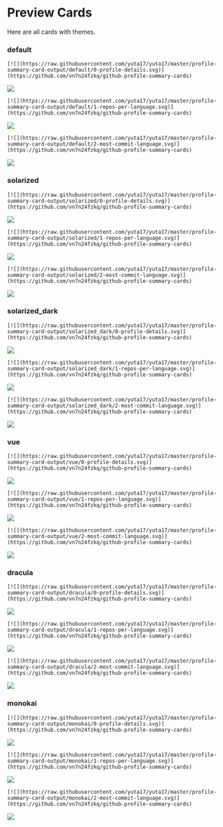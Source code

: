 
# Preview Cards

Here are all cards with themes.


### default


```
[![](https://raw.githubusercontent.com/yuta17/yuta17/master/profile-summary-card-output/default/0-profile-details.svg)](https://github.com/vn7n24fzkq/github-profile-summary-cards)
```
![](https://raw.githubusercontent.com/yuta17/yuta17/master/profile-summary-card-output/default/0-profile-details.svg)


```
[![](https://raw.githubusercontent.com/yuta17/yuta17/master/profile-summary-card-output/default/1-repos-per-language.svg)](https://github.com/vn7n24fzkq/github-profile-summary-cards)
```
![](https://raw.githubusercontent.com/yuta17/yuta17/master/profile-summary-card-output/default/1-repos-per-language.svg)


```
[![](https://raw.githubusercontent.com/yuta17/yuta17/master/profile-summary-card-output/default/2-most-commit-language.svg)](https://github.com/vn7n24fzkq/github-profile-summary-cards)
```
![](https://raw.githubusercontent.com/yuta17/yuta17/master/profile-summary-card-output/default/2-most-commit-language.svg)


### solarized


```
[![](https://raw.githubusercontent.com/yuta17/yuta17/master/profile-summary-card-output/solarized/0-profile-details.svg)](https://github.com/vn7n24fzkq/github-profile-summary-cards)
```
![](https://raw.githubusercontent.com/yuta17/yuta17/master/profile-summary-card-output/solarized/0-profile-details.svg)


```
[![](https://raw.githubusercontent.com/yuta17/yuta17/master/profile-summary-card-output/solarized/1-repos-per-language.svg)](https://github.com/vn7n24fzkq/github-profile-summary-cards)
```
![](https://raw.githubusercontent.com/yuta17/yuta17/master/profile-summary-card-output/solarized/1-repos-per-language.svg)


```
[![](https://raw.githubusercontent.com/yuta17/yuta17/master/profile-summary-card-output/solarized/2-most-commit-language.svg)](https://github.com/vn7n24fzkq/github-profile-summary-cards)
```
![](https://raw.githubusercontent.com/yuta17/yuta17/master/profile-summary-card-output/solarized/2-most-commit-language.svg)


### solarized_dark


```
[![](https://raw.githubusercontent.com/yuta17/yuta17/master/profile-summary-card-output/solarized_dark/0-profile-details.svg)](https://github.com/vn7n24fzkq/github-profile-summary-cards)
```
![](https://raw.githubusercontent.com/yuta17/yuta17/master/profile-summary-card-output/solarized_dark/0-profile-details.svg)


```
[![](https://raw.githubusercontent.com/yuta17/yuta17/master/profile-summary-card-output/solarized_dark/1-repos-per-language.svg)](https://github.com/vn7n24fzkq/github-profile-summary-cards)
```
![](https://raw.githubusercontent.com/yuta17/yuta17/master/profile-summary-card-output/solarized_dark/1-repos-per-language.svg)


```
[![](https://raw.githubusercontent.com/yuta17/yuta17/master/profile-summary-card-output/solarized_dark/2-most-commit-language.svg)](https://github.com/vn7n24fzkq/github-profile-summary-cards)
```
![](https://raw.githubusercontent.com/yuta17/yuta17/master/profile-summary-card-output/solarized_dark/2-most-commit-language.svg)


### vue


```
[![](https://raw.githubusercontent.com/yuta17/yuta17/master/profile-summary-card-output/vue/0-profile-details.svg)](https://github.com/vn7n24fzkq/github-profile-summary-cards)
```
![](https://raw.githubusercontent.com/yuta17/yuta17/master/profile-summary-card-output/vue/0-profile-details.svg)


```
[![](https://raw.githubusercontent.com/yuta17/yuta17/master/profile-summary-card-output/vue/1-repos-per-language.svg)](https://github.com/vn7n24fzkq/github-profile-summary-cards)
```
![](https://raw.githubusercontent.com/yuta17/yuta17/master/profile-summary-card-output/vue/1-repos-per-language.svg)


```
[![](https://raw.githubusercontent.com/yuta17/yuta17/master/profile-summary-card-output/vue/2-most-commit-language.svg)](https://github.com/vn7n24fzkq/github-profile-summary-cards)
```
![](https://raw.githubusercontent.com/yuta17/yuta17/master/profile-summary-card-output/vue/2-most-commit-language.svg)


### dracula


```
[![](https://raw.githubusercontent.com/yuta17/yuta17/master/profile-summary-card-output/dracula/0-profile-details.svg)](https://github.com/vn7n24fzkq/github-profile-summary-cards)
```
![](https://raw.githubusercontent.com/yuta17/yuta17/master/profile-summary-card-output/dracula/0-profile-details.svg)


```
[![](https://raw.githubusercontent.com/yuta17/yuta17/master/profile-summary-card-output/dracula/1-repos-per-language.svg)](https://github.com/vn7n24fzkq/github-profile-summary-cards)
```
![](https://raw.githubusercontent.com/yuta17/yuta17/master/profile-summary-card-output/dracula/1-repos-per-language.svg)


```
[![](https://raw.githubusercontent.com/yuta17/yuta17/master/profile-summary-card-output/dracula/2-most-commit-language.svg)](https://github.com/vn7n24fzkq/github-profile-summary-cards)
```
![](https://raw.githubusercontent.com/yuta17/yuta17/master/profile-summary-card-output/dracula/2-most-commit-language.svg)


### monokai


```
[![](https://raw.githubusercontent.com/yuta17/yuta17/master/profile-summary-card-output/monokai/0-profile-details.svg)](https://github.com/vn7n24fzkq/github-profile-summary-cards)
```
![](https://raw.githubusercontent.com/yuta17/yuta17/master/profile-summary-card-output/monokai/0-profile-details.svg)


```
[![](https://raw.githubusercontent.com/yuta17/yuta17/master/profile-summary-card-output/monokai/1-repos-per-language.svg)](https://github.com/vn7n24fzkq/github-profile-summary-cards)
```
![](https://raw.githubusercontent.com/yuta17/yuta17/master/profile-summary-card-output/monokai/1-repos-per-language.svg)


```
[![](https://raw.githubusercontent.com/yuta17/yuta17/master/profile-summary-card-output/monokai/2-most-commit-language.svg)](https://github.com/vn7n24fzkq/github-profile-summary-cards)
```
![](https://raw.githubusercontent.com/yuta17/yuta17/master/profile-summary-card-output/monokai/2-most-commit-language.svg)

